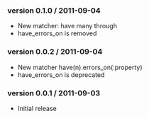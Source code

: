 ### version 0.1.0 / 2011-09-04

* New matcher: have many through
* have\_errors\_on is removed


### version 0.0.2 / 2011-09-04

* New matcher have(n).errors_on(:property)
* have\_errors\_on is deprecated


### version 0.0.1 / 2011-09-03

* Initial release
